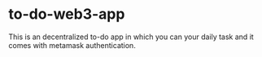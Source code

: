 # to-do-web3-app

This is an decentralized to-do app in which you can your daily task and it comes with metamask authentication.
